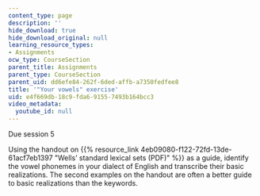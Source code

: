 ```yaml
---
content_type: page
description: ''
hide_download: true
hide_download_original: null
learning_resource_types:
- Assignments
ocw_type: CourseSection
parent_title: Assignments
parent_type: CourseSection
parent_uid: dd6efe84-262f-6ded-affb-a7350fedfee8
title: '"Your vowels" exercise'
uid: e4f669db-18c9-fda6-9155-7493b164bcc3
video_metadata:
  youtube_id: null
---
```


Due session 5

Using the handout on {{% resource_link 4eb09080-f122-72fd-13de-61acf7eb1397 "Wells’ standard lexical sets (PDF)" %}} as a guide, identify the vowel phonemes in your dialect of English and transcribe their basic realizations. The second examples on the handout are often a better guide to basic realizations than the keywords.